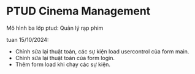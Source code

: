 # PTUD Cinema Management
Mô hình ba lớp ptud: Quản lý rạp phim

tuan 15/10/2024:
+ Chỉnh sửa lại thuật toán, các sự kiện load usercontrol của form main.
+ Chỉnh sửa lại thuật toán của form login.
+ Thêm form load khi chạy các sự kiện.
